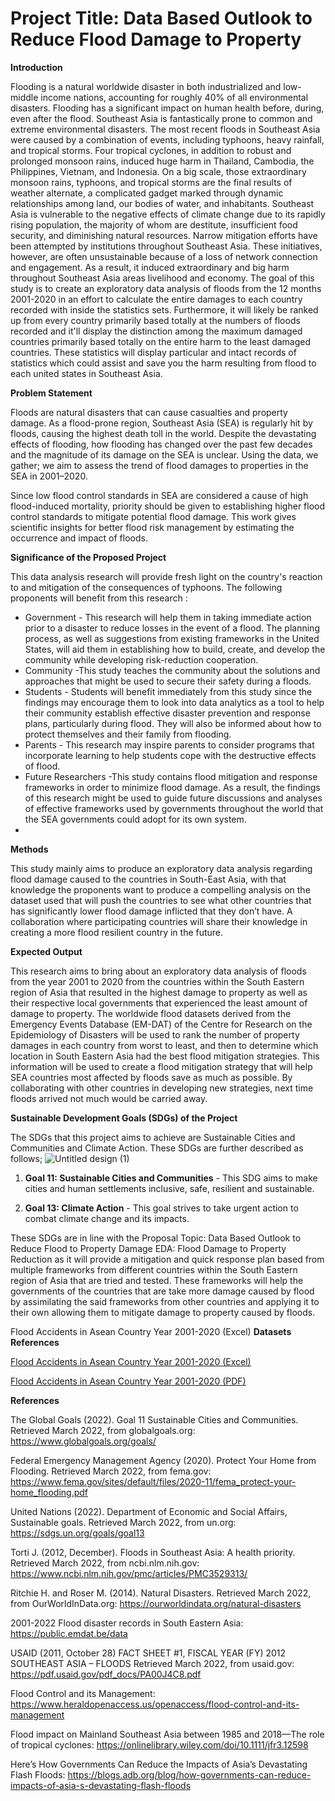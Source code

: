 # Project Title: Data Based Outlook to Reduce Flood Damage to Property 



**Introduction**

Flooding is a natural worldwide disaster in both industrialized and low-middle income nations, accounting for roughly 40% of all environmental disasters. Flooding has a significant impact on human health before, during, even after the flood. Southeast Asia is fantastically prone to common and extreme environmental disasters. The most recent floods in Southeast Asia were caused by a combination of events, including typhoons, heavy rainfall, and tropical storms. Four tropical cyclones, in addition to robust and prolonged monsoon rains, induced huge harm in Thailand, Cambodia, the Philippines, Vietnam, and Indonesia. On a big scale, those extraordinary monsoon rains, typhoons, and tropical storms are the final results of weather alternate, a complicated gadget marked through dynamic relationships among land, our bodies of water, and inhabitants.   Southeast Asia is vulnerable to the negative effects of climate change due to its rapidly rising population, the majority of whom are destitute, insufficient food security, and diminishing natural resources.  Narrow mitigation efforts have been attempted by institutions throughout Southeast Asia. These initiatives, however, are often unsustainable because of a loss of network connection and engagement. As a result, it induced extraordinary and big harm throughout Southeast Asia areas livelihood and economy. The goal of this study is to create an exploratory data analysis of floods from the 12 months 2001-2020 in an effort to calculate the entire damages to each country recorded with inside the statistics sets. Furthermore, it will likely be ranked up from every country primarily based totally at the numbers of floods recorded and it'll display the distinction among the maximum damaged countries primarily based totally on the entire harm to the least damaged countries. These statistics will display particular and intact records of statistics which could assist and save you the harm resulting from flood to each united states in Southeast Asia.



**Problem Statement**

Floods are natural disasters that can cause casualties and property damage. As a flood-prone region, Southeast Asia (SEA) is regularly hit by floods, causing the highest death toll in the world. Despite the devastating effects of flooding, how flooding has changed over the past few decades and the magnitude of its damage on the SEA is unclear. Using the data, we gather; we aim to assess the trend of flood damages to properties in the SEA in 2001–2020.

Since low flood control standards in SEA are considered a cause of high flood-induced mortality, priority should be given to establishing higher flood control standards to mitigate potential flood damage. This work gives scientific insights for better flood risk management by estimating the occurrence and impact of floods.



**Significance of the Proposed Project**


This data analysis research will provide fresh light on the country's reaction to and mitigation of the consequences of typhoons. The following proponents will benefit from this research :

- Government - This research will help them in taking immediate action prior to a disaster to reduce losses in the event of a flood. The planning process, as well as suggestions from existing frameworks in the United States, will aid them in establishing how to build, create, and develop the community while developing risk-reduction cooperation.
- Community -This study teaches the community about the solutions and approaches that might be used to secure their safety during a floods.
- Students - Students will benefit immediately from this study since the findings may encourage them to look into data analytics as a tool to help their community establish effective disaster prevention and response plans, particularly during flood. They will also be informed about how to protect themselves and their family from flooding.
- Parents - This research may inspire parents to consider programs that incorporate learning to help students cope with the destructive effects of flood.
- Future Researchers -This study contains flood mitigation and response frameworks in order to minimize flood damage. As a result, the findings of this research might be used to guide future discussions and analyses of effective frameworks used by governments throughout the world that the SEA governments could adopt for its own system.
- 
**Methods**

This study mainly aims to produce an exploratory data analysis regarding flood damage caused to the countries in South-East Asia, with that knowledge the proponents want to produce a compelling analysis on the dataset used that will push the countries to see what other countries that has significantly lower flood damage inflicted that they don’t have.  A collaboration where participating countries will share their knowledge in creating a more flood resilient country in the future.




**Expected Output**

This research aims to bring about an exploratory data analysis of floods from the year 2001 to 2020 from the countries within the South Eastern region of Asia that resulted in the highest damage to property as well as their respective local governments that experienced the least amount of damage to property. The worldwide flood datasets derived from the Emergency Events Database (EM-DAT) of the Centre for Research on the Epidemiology of Disasters will be used to rank the number of property damages in each country from worst to least, and then to determine which location in South Eastern Asia had the best flood mitigation strategies. This information will be used to create a flood mitigation strategy that will help SEA countries most affected by floods save as much as possible. By collaborating with other countries in developing new strategies, next time floods arrived not much would be carried away.

**Sustainable Development Goals (SDGs) of the Project**

The SDGs that this project aims to achieve are Sustainable Cities and Communities and Climate Action. These SDGs are further described as follows;
![Untitled design (1)](https://user-images.githubusercontent.com/103100002/170150818-d411ddcc-0060-4620-8d67-b37230fc5581.png)
1.	**Goal 11: Sustainable Cities and Communities** - This SDG aims to make cities and human settlements inclusive, safe, resilient and sustainable. 
									
3.	**Goal 13: Climate Action** - This goal strives to take urgent action to combat climate change and its impacts.

These SDGs are in line with the Proposal Topic: Data Based Outlook to Reduce Flood to Property Damage EDA: Flood Damage to Property Reduction as it will provide a mitigation and quick response plan based from multiple frameworks from different countries within the South Eastern region of Asia that are tried and tested. These frameworks will help the governments of the countries that are take more damage caused by flood by assimilating the said frameworks from other countries and applying it to their own allowing them to mitigate damage to property caused by floods.

Flood Accidents in Asean Country Year 2001-2020 (Excel)
**Datasets References**

[Flood Accidents in Asean Country Year 2001-2020 (Excel)](https://github.com/mushimushe/Beta-Tech_BSIT_3207/blob/main/EMDAT%20DATA%20SETS/untouched-data-sets.xlsx)

[Flood Accidents in Asean Country Year 2001-2020 (PDF)](https://github.com/mushimushe/Beta-Tech_BSIT_3207/blob/main/EMDAT%20DATA%20SETS/EM-DAT.pdf)




**References**

The Global Goals (2022). Goal 11 Sustainable Cities and Communities. 
    Retrieved March 2022, from globalgoals.org: https://www.globalgoals.org/goals/

Federal Emergency Management Agency (2020). Protect Your Home from Flooding. 
    Retrieved March 2022, from fema.gov: https://www.fema.gov/sites/default/files/2020-11/fema_protect-your-home_flooding.pdf

United Nations (2022). Department of Economic and Social Affairs, Sustainable goals. 
    Retrieved March 2022, from un.org: https://sdgs.un.org/goals/goal13
    
Torti J. (2012, December). Floods in Southeast Asia: A health priority.
    Retrieved March 2022, from ncbi.nlm.nih.gov: https://www.ncbi.nlm.nih.gov/pmc/articles/PMC3529313/
    
Ritchie H. and Roser M. (2014). Natural Disasters. 
    Retrieved March 2022, from OurWorldInData.org: https://ourworldindata.org/natural-disasters

2001-2022 Flood disaster records in South Eastern Asia: https://public.emdat.be/data

USAID (2011, October 28) FACT SHEET #1, FISCAL YEAR (FY) 2012 SOUTHEAST ASIA – FLOODS
	Retrieved March 2022, from usaid.gov: https://pdf.usaid.gov/pdf_docs/PA00J4C8.pdf

Flood Control and its Management: https://www.heraldopenaccess.us/openaccess/flood-control-and-its-management

Flood impact on Mainland Southeast Asia between 1985 and 2018—The role of tropical cyclones:
https://onlinelibrary.wiley.com/doi/10.1111/jfr3.12598

Here’s How Governments Can Reduce the Impacts of Asia’s Devastating Flash Floods: https://blogs.adb.org/blog/how-governments-can-reduce-impacts-of-asia-s-devastating-flash-floods
